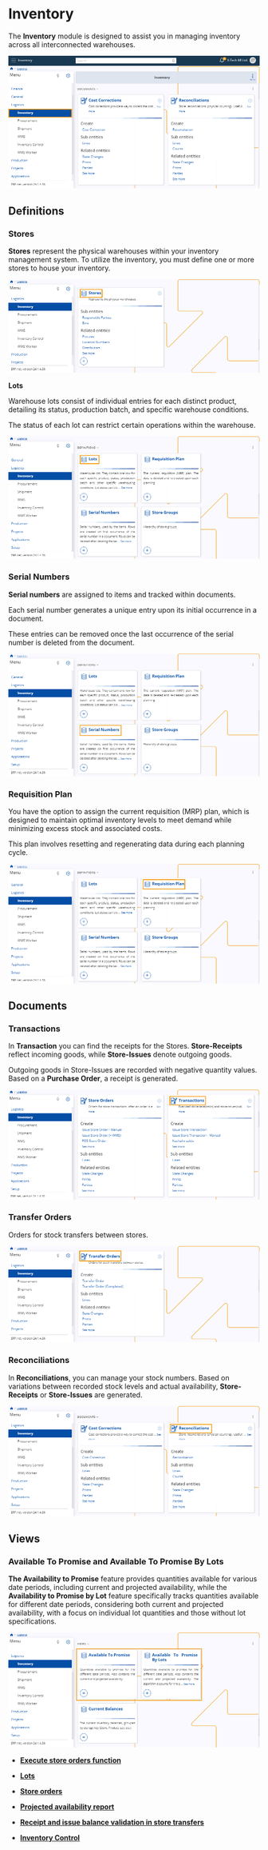 # Inventory 

The **Inventory** module is designed to assist you in managing inventory across all interconnected warehouses.

![picture](pictures/Inventory_view_21_02.png)
 
## Definitions 

### Stores 

**Stores** represent the physical warehouses within your inventory management system. To utilize the inventory, you must define one or more stores to house your inventory.

![picture](pictures/Inventory_stores_21_02.png)
 
**Lots** 

Warehouse lots consist of individual entries for each distinct product, detailing its status, production batch, and specific warehouse conditions. 

The status of each lot can restrict certain operations within the warehouse.

![picture](pictures/Inventory_lots_21_02.png)
 
### Serial Numbers 

**Serial numbers** are assigned to items and tracked within documents. 

Each serial number generates a unique entry upon its initial occurrence in a document. 

These entries can be removed once the last occurrence of the serial number is deleted from the document.

![picture](pictures/Inventory_serial_number_21_02.png)
 
### Requisition Plan

You have the option to assign the current requisition (MRP) plan, which is designed to maintain optimal inventory levels to meet demand while minimizing excess stock and associated costs. 

This plan involves resetting and regenerating data during each planning cycle.

 ![picture](pictures/Inventory_requsition_Plan_21_02.png)

## Documents

### Transactions 

In **Transaction** you can find the receipts for the Stores. **Store-Receipts** reflect incoming goods, while **Store-Issues** denote outgoing goods. 

Outgoing goods in Store-Issues are recorded with negative quantity values. Based on a **Purchase Order**, a receipt is generated. 

![picture](pictures/Inventory_transactions_21_02.png)
 
### Transfer Orders 
Orders for stock transfers between stores.

![picture](pictures/Inventory_Transfer_Orders_21_02.png)
 
### Reconciliations
In **Reconciliations**, you can manage your stock numbers. Based on variations between recorded stock levels and actual availability, **Store-Receipts** or **Store-Issues** are generated.

![picture](pictures/Inventory_Reconciliations_21_02.png)
 
## Views 

### Available To Promise and Available To Promise By Lots

**The Availability to Promise** feature provides quantities available for various date periods, including current and projected availability, while the **Availability to Promise by Lot** feature specifically tracks 
quantities available for different date periods, considering both current and projected availability, with a focus on individual lot quantities and those without lot specifications.

![picture](pictures/Inventory_views_21_02.png)
 




- **[Execute store orders function](https://docs.erp.net/tech/modules/logistics/inventory/execute-store-orders-function/index.html?q=Execute%20store%20orders%20function)**

- **[Lots](https://docs.erp.net/tech/modules/logistics/inventory/lots/index.html?q=Lots)**

- **[Store orders](https://docs.erp.net/tech/modules/logistics/inventory/store-orders/index.html?q=Store%20orders)**

- **[Projected availability report](https://docs.erp.net/tech/modules/logistics/inventory/projected-availability-report.html?q=Projected%20availability%20report)**

- **[Receipt and issue balance validation in store transfers](https://docs.erp.net/tech/modules/logistics/inventory/receipt-and-issue-balance-validation-in-store-transfers.html?q=Receipt%20and%20issue%20balance%20validation%20in%20store%20transfers)**

- **[Inventory Control](inventory-control/index.md)**
